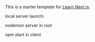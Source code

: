 This is a starter template for [Learn Next.js](https://nextjs.org/learn).

local server launch:

nodemon server 
in root

npm start
in client